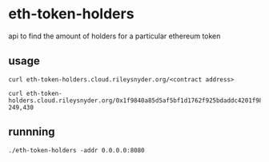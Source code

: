 # eth-token-holders
api to find the amount of holders for a particular ethereum token

## usage

```
curl eth-token-holders.cloud.rileysnyder.org/<contract address>
```

```
curl eth-token-holders.cloud.rileysnyder.org/0x1f9840a85d5af5bf1d1762f925bdaddc4201f984
249,430
```

## runnning

```
./eth-token-holders -addr 0.0.0.0:8080
```
